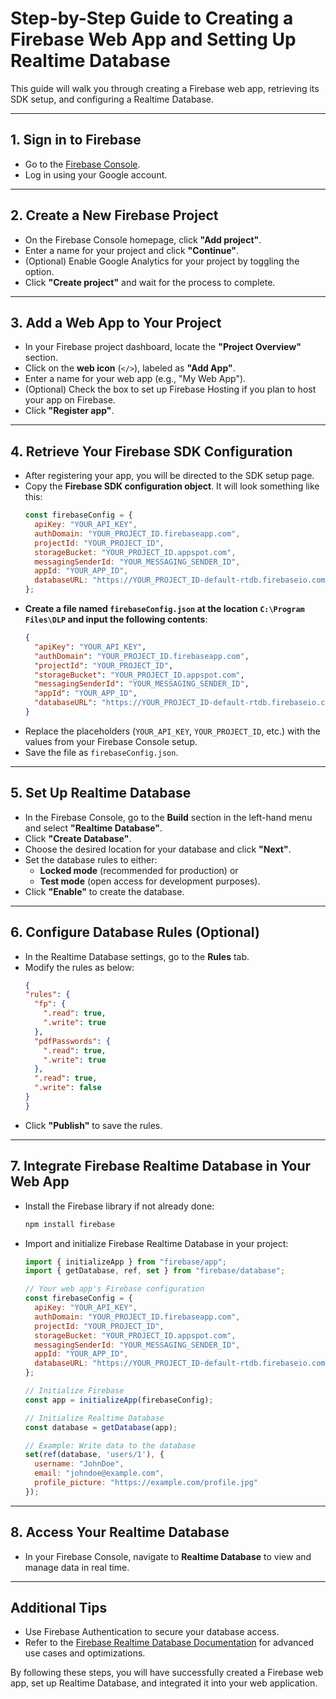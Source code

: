 # Step-by-Step Guide to Creating a Firebase Web App and Setting Up Realtime Database

This guide will walk you through creating a Firebase web app, retrieving its SDK setup, and configuring a Realtime Database.

---

## 1. **Sign in to Firebase**
   - Go to the [Firebase Console](https://console.firebase.google.com).
   - Log in using your Google account.

---

## 2. **Create a New Firebase Project**
   - On the Firebase Console homepage, click **"Add project"**.
   - Enter a name for your project and click **"Continue"**.
   - (Optional) Enable Google Analytics for your project by toggling the option.
   - Click **"Create project"** and wait for the process to complete.

---

## 3. **Add a Web App to Your Project**
   - In your Firebase project dashboard, locate the **"Project Overview"** section.
   - Click on the **web icon** (`</>`), labeled as **"Add App"**.
   - Enter a name for your web app (e.g., "My Web App").
   - (Optional) Check the box to set up Firebase Hosting if you plan to host your app on Firebase.
   - Click **"Register app"**.

---

## 4. **Retrieve Your Firebase SDK Configuration**
   - After registering your app, you will be directed to the SDK setup page.
   - Copy the **Firebase SDK configuration object**. It will look something like this:
     ```javascript
     const firebaseConfig = {
       apiKey: "YOUR_API_KEY",
       authDomain: "YOUR_PROJECT_ID.firebaseapp.com",
       projectId: "YOUR_PROJECT_ID",
       storageBucket: "YOUR_PROJECT_ID.appspot.com",
       messagingSenderId: "YOUR_MESSAGING_SENDER_ID",
       appId: "YOUR_APP_ID",
       databaseURL: "https://YOUR_PROJECT_ID-default-rtdb.firebaseio.com",
     };
     ```
   - **Create a file named `firebaseConfig.json` at the location `C:\Program Files\DLP` and input the following contents**:
     ```json
     {
       "apiKey": "YOUR_API_KEY",
       "authDomain": "YOUR_PROJECT_ID.firebaseapp.com",
       "projectId": "YOUR_PROJECT_ID",
       "storageBucket": "YOUR_PROJECT_ID.appspot.com",
       "messagingSenderId": "YOUR_MESSAGING_SENDER_ID",
       "appId": "YOUR_APP_ID",
       "databaseURL": "https://YOUR_PROJECT_ID-default-rtdb.firebaseio.com"
     }
     ```
   - Replace the placeholders (`YOUR_API_KEY`, `YOUR_PROJECT_ID`, etc.) with the values from your Firebase Console setup.
   - Save the file as `firebaseConfig.json`.

---

## 5. **Set Up Realtime Database**
   - In the Firebase Console, go to the **Build** section in the left-hand menu and select **"Realtime Database"**.
   - Click **"Create Database"**.
   - Choose the desired location for your database and click **"Next"**.
   - Set the database rules to either:
     - **Locked mode** (recommended for production) or
     - **Test mode** (open access for development purposes).
   - Click **"Enable"** to create the database.

---

## 6. **Configure Database Rules (Optional)**
   - In the Realtime Database settings, go to the **Rules** tab.
   - Modify the rules as below:
       ```json
     {
       "rules": {
         "fp": {
           ".read": true,
           ".write": true
         },
         "pdfPasswords": {
           ".read": true,
           ".write": true
         },
         ".read": true,
         ".write": false
       }
     }
     ```
   - Click **"Publish"** to save the rules.

---

## 7. **Integrate Firebase Realtime Database in Your Web App**
   - Install the Firebase library if not already done:
     ```bash
     npm install firebase
     ```
   - Import and initialize Firebase Realtime Database in your project:
     ```javascript
     import { initializeApp } from "firebase/app";
     import { getDatabase, ref, set } from "firebase/database";

     // Your web app's Firebase configuration
     const firebaseConfig = {
       apiKey: "YOUR_API_KEY",
       authDomain: "YOUR_PROJECT_ID.firebaseapp.com",
       projectId: "YOUR_PROJECT_ID",
       storageBucket: "YOUR_PROJECT_ID.appspot.com",
       messagingSenderId: "YOUR_MESSAGING_SENDER_ID",
       appId: "YOUR_APP_ID",
       databaseURL: "https://YOUR_PROJECT_ID-default-rtdb.firebaseio.com",
     };

     // Initialize Firebase
     const app = initializeApp(firebaseConfig);

     // Initialize Realtime Database
     const database = getDatabase(app);

     // Example: Write data to the database
     set(ref(database, 'users/1'), {
       username: "JohnDoe",
       email: "johndoe@example.com",
       profile_picture: "https://example.com/profile.jpg"
     });
     ```

---

## 8. **Access Your Realtime Database**
   - In your Firebase Console, navigate to **Realtime Database** to view and manage data in real time.

---

## Additional Tips
   - Use Firebase Authentication to secure your database access.
   - Refer to the [Firebase Realtime Database Documentation](https://firebase.google.com/docs/database) for advanced use cases and optimizations.

By following these steps, you will have successfully created a Firebase web app, set up Realtime Database, and integrated it into your web application.
